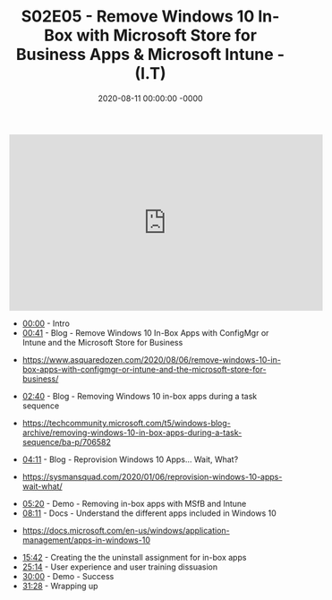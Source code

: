﻿---
layout: post
title: "S02E05 - Remove Windows 10 In-Box with Microsoft Store for Business Apps & Microsoft Intune - (I.T)"
date: 2020-08-11 00:00:00 -0000
categories:
---

<iframe loading="lazy" width="560" height="315" src="https://www.youtube.com/embed/isiPit7mJ-g" title="YouTube video player" frameborder="0" allow="accelerometer; autoplay; clipboard-write; encrypted-media; gyroscope; picture-in-picture" allowfullscreen></iframe>

 * [00:00](https://www.youtube.com/watch?v=isiPit7mJ-g&t=0s) - Intro
 * [00:41](https://www.youtube.com/watch?v=isiPit7mJ-g&t=41s) - Blog - Remove Windows 10 In-Box Apps with ConfigMgr or Intune and the Microsoft Store for Business
- https://www.asquaredozen.com/2020/08/06/remove-windows-10-in-box-apps-with-configmgr-or-intune-and-the-microsoft-store-for-business/
 * [02:40](https://www.youtube.com/watch?v=isiPit7mJ-g&t=160s) - Blog - Removing Windows 10 in-box apps during a task sequence
- https://techcommunity.microsoft.com/t5/windows-blog-archive/removing-windows-10-in-box-apps-during-a-task-sequence/ba-p/706582
 * [04:11](https://www.youtube.com/watch?v=isiPit7mJ-g&t=251s) - Blog - Reprovision Windows 10 Apps… Wait, What?
- https://sysmansquad.com/2020/01/06/reprovision-windows-10-apps-wait-what/
 * [05:20](https://www.youtube.com/watch?v=isiPit7mJ-g&t=320s) - Demo - Removing in-box apps with MSfB and Intune
 * [08:11](https://www.youtube.com/watch?v=isiPit7mJ-g&t=491s) - Docs - Understand the different apps included in Windows 10
- https://docs.microsoft.com/en-us/windows/application-management/apps-in-windows-10
 * [15:42](https://www.youtube.com/watch?v=isiPit7mJ-g&t=942s) - Creating the the uninstall assignment for in-box apps
 * [25:14](https://www.youtube.com/watch?v=isiPit7mJ-g&t=1514s) - User experience and user training dissuasion
 * [30:00](https://www.youtube.com/watch?v=isiPit7mJ-g&t=1800s) - Demo - Success
 * [31:28](https://www.youtube.com/watch?v=isiPit7mJ-g&t=1888s) - Wrapping up

